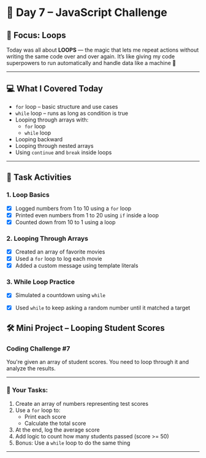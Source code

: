 # 📅 Day 7 – JavaScript Challenge  
## 🔁 Focus: Loops

Today was all about **LOOPS** — the magic that lets me repeat actions without writing the same code over and over again. It’s like giving my code superpowers to run automatically and handle data like a machine 🤖

---

## 💻 What I Covered Today

- `for` loop – basic structure and use cases
- `while` loop – runs as long as condition is true
- Looping through arrays with:
  - `for` loop
  - `while` loop
- Looping backward
- Looping through nested arrays
- Using `continue` and `break` inside loops

---

## 🧪 Task Activities

### 1. Loop Basics
- [x] Logged numbers from 1 to 10 using a `for` loop
- [x] Printed even numbers from 1 to 20 using `if` inside a loop
- [x] Counted down from 10 to 1 using a loop

### 2. Looping Through Arrays
- [x] Created an array of favorite movies
- [x] Used a `for` loop to log each movie
- [x] Added a custom message using template literals

### 3. While Loop Practice
- [x] Simulated a countdown using `while`
- [x] Used `while` to keep asking a random number until it matched a target


## 🛠 Mini Project – Looping Student Scores

### Coding Challenge #7

You're given an array of student scores. You need to loop through it and analyze the results.

---

### 🎯 Your Tasks:

1. Create an array of numbers representing test scores
2. Use a `for` loop to:
   - Print each score
   - Calculate the total score
3. At the end, log the average score
4. Add logic to count how many students passed (score >= 50)
5. Bonus: Use a `while` loop to do the same thing

---
